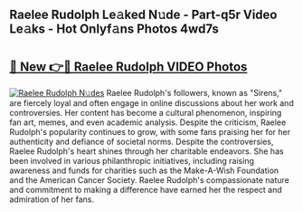 ## Raelee Rudolph Le𝚊ked N𝚞de - Part-q5r Video Le𝚊ks - Hot Onlyf𝚊ns Photos 4wd7s

# <h2><a href="http://ab11085.deff.icu/?id=Raelee+Rudolph">🔗 New 👉🔴 Raelee Rudolph VIDEO Photos</a></h2>

[![Raelee Rudolph N𝚞des](https://i.imgur.com/rIISA9y.gif)](http://ab11085.deff.icu/?id=Raelee+Rudolph)
Raelee Rudolph's followers, known as "Sirens," are fiercely loyal and often engage in online discussions about her work and controversies. Her content has become a cultural phenomenon, inspiring fan art, memes, and even academic analysis. Despite the criticism, Raelee Rudolph's popularity continues to grow, with some fans praising her for her authenticity and defiance of societal norms. Despite the controversies, Raelee Rudolph's heart shines through her charitable endeavors. She has been involved in various philanthropic initiatives, including raising awareness and funds for charities such as the Make-A-Wish Foundation and the American Cancer Society. Raelee Rudolph's compassionate nature and commitment to making a difference have earned her the respect and admiration of her fans.
